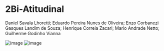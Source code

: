# 2Bi-Atitudinal
Daniel Savala Lhoretti; Eduardo Pereira Nunes de Oliveira; Enzo Corbanezi Gasques Landim de Souza; Henrique Correia Zacari; Mario Andrade Netto; Guilherme Godinho Vianna

![image](https://github.com/LoikiyTheProgrammer/2Bi-Atitudinal1-PDM/assets/124809349/f386c727-4127-4305-929c-411797ba8b22) ![image](https://github.com/LoikiyTheProgrammer/2Bi-Atitudinal1-PDM/assets/124809349/778c2764-d125-42b5-82cc-403b33ce2f01)
